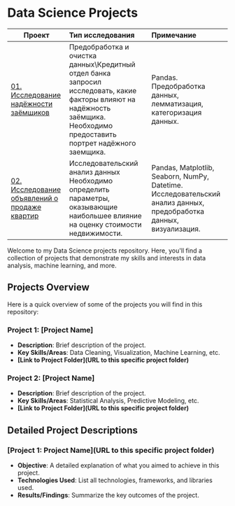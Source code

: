 # Data Science Projects
| **Проект** | **Тип исследования** | **Примечание** |
| -------------------- | :--------------------- |:---------------------------|
| [01. Исследование надёжности заёмщиков](https://github.com/ArtyKrafty/Kraftyy/tree/main/Borrowers) | Предобработка и очистка данных\Кредитный отдел банка запросил исследовать, какие факторы влияют на надёжность заёмщика. Необходимо предоставить портрет надёжного заемщика.| Pandas. Предобработка данных, лемматизация, категоризация данных.|
| [02. Исследование объявлений о продаже квартир](https://github.com/ArtyKrafty/Kraftyy/tree/main/real_state_eda) | Исследовательский анализ данных Необходимо определить параметры, оказывающие наибольшее влияние на оценку стоимости недвижимости. | Pandas, Matplotlib, Seaborn, NumPy, Datetime. Исследовательский анализ данных, предобработка данных, визуализация.|

Welcome to my Data Science projects repository. Here, you'll find a collection of projects that demonstrate my skills and interests in data analysis, machine learning, and more.

## Projects Overview
Here is a quick overview of some of the projects you will find in this repository:

### Project 1: [Project Name]
- **Description**: Brief description of the project.
- **Key Skills/Areas**: Data Cleaning, Visualization, Machine Learning, etc.
- **[Link to Project Folder](URL to this specific project folder)**

### Project 2: [Project Name]
- **Description**: Brief description of the project.
- **Key Skills/Areas**: Statistical Analysis, Predictive Modeling, etc.
- **[Link to Project Folder](URL to this specific project folder)**


## Detailed Project Descriptions

### [Project 1: Project Name](URL to this specific project folder)
- **Objective**: A detailed explanation of what you aimed to achieve in this project.
- **Technologies Used**: List all technologies, frameworks, and libraries used.
- **Results/Findings**: Summarize the key outcomes of the project.




